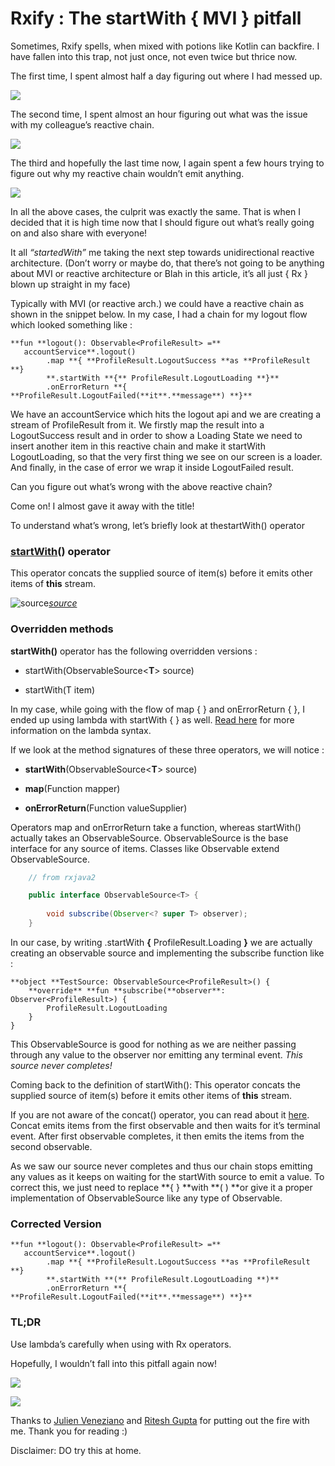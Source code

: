 
# Rxify : The startWith { MVI } pitfall

Sometimes, Rxify spells, when mixed with potions like Kotlin can backfire. I have fallen into this trap, not just once, not even twice but thrice now.

The first time, I spent almost half a day figuring out where I had messed up.

![](https://cdn-images-1.medium.com/max/2000/1*DqjD0HRPkKpceKLwP4S40g.gif)

The second time, I spent almost an hour figuring out what was the issue with my colleague’s reactive chain.

![](https://cdn-images-1.medium.com/max/2000/1*aJx4k3fZp-zwAOO0SlmT0A.gif)

The third and hopefully the last time now, I again spent a few hours trying to figure out why my reactive chain wouldn’t emit anything.

![](https://cdn-images-1.medium.com/max/2000/1*UMjUGCcrD3pmrhf_zOJksQ.gif)

In all the above cases, the culprit was exactly the same. That is when I decided that it is high time now that I should figure out what’s really going on and also share with everyone!

It all *“startedWith”* me taking the next step towards unidirectional reactive architecture. (Don’t worry or maybe do, that there’s not going to be anything about MVI or reactive architecture or Blah in this article, it’s all just { Rx } blown up straight in my face)

Typically with MVI (or reactive arch.) we could have a reactive chain as shown in the snippet below. In my case, I had a chain for my logout flow which looked something like :

    **fun **logout(): Observable<ProfileResult> =** 
       accountService**.logout()
            .map **{ **ProfileResult.LogoutSuccess **as **ProfileResult **}
            **.startWith **{** ProfileResult.LogoutLoading **}**
            .onErrorReturn **{ **ProfileResult.LogoutFailed(**it**.**message**) **}**

We have an accountService which hits the logout api and we are creating a stream of ProfileResult from it. We firstly map the result into a LogoutSuccess result and in order to show a Loading State we need to insert another item in this reactive chain and make it startWith LogoutLoading, so that the very first thing we see on our screen is a loader. And finally, in the case of error we wrap it inside LogoutFailed result.

Can you figure out what’s wrong with the above reactive chain?

Come on! I almost gave it away with the title!

To understand what’s wrong, let’s briefly look at thestartWith() operator

### [startWith](http://reactivex.io/documentation/operators/startwith.html)() operator

This operator concats the supplied source of item(s) before it emits other items of **this** stream.

![[source](http://reactivex.io/documentation/operators/startwith.html)](https://cdn-images-1.medium.com/max/2820/1*VlkiOLOuE2oojMJrfRRkNw.png)*[source](http://reactivex.io/documentation/operators/startwith.html)*

### Overridden methods

**startWith()** operator has the following overridden versions :

* startWith(ObservableSource<**T**> source)

* startWith(T item)

In my case, while going with the flow of map { } and onErrorReturn { }, I ended up using lambda with startWith { } as well. [Read here](https://stackoverflow.com/a/43113495/2854478) for more information on the lambda syntax.

If we look at the method signatures of these three operators, we will notice :

* **startWith**(ObservableSource<**T**> source)

* **map**(Function mapper)

* **onErrorReturn**(Function valueSupplier)

Operators map and onErrorReturn take a function, whereas startWith() actually takes an ObservableSource. ObservableSource is the base interface for any source of items. Classes like Observable extend ObservableSource.

```java
    // from rxjava2

    public interface ObservableSource<T> {
    
        void subscribe(Observer<? super T> observer);
    }
```

In our case, by writing .startWith **{** ProfileResult.Loading **}** we are actually creating an observable source and implementing the subscribe function like :

    **object **TestSource: ObservableSource<ProfileResult>() {
        **override** **fun **subscribe(**observer**: Observer<ProfileResult>) {
            ProfileResult.LogoutLoading
        }
    }

This ObservableSource is good for nothing as we are neither passing through any value to the observer nor emitting any terminal event. *This source never completes!*

Coming back to the definition of startWith(): This operator concats the supplied source of item(s) before it emits other items of **this** stream.

If you are not aware of the concat() operator, you can read about it [here](http://reactivex.io/documentation/operators/concat.html). Concat emits items from the first observable and then waits for it’s terminal event. After first observable completes, it then emits the items from the second observable.

As we saw our source never completes and thus our chain stops emitting any values as it keeps on waiting for the startWith source to emit a value. To correct this, we just need to replace **{ } **with **( ) **or give it a proper implementation of ObservableSource like any type of Observable.

### Corrected Version

    **fun **logout(): Observable<ProfileResult> =** 
       accountService**.logout()
            .map **{ **ProfileResult.LogoutSuccess **as **ProfileResult **}
            **.startWith **(** ProfileResult.LogoutLoading **)**
            .onErrorReturn **{ **ProfileResult.LogoutFailed(**it**.**message**) **}**

### TL;DR

Use lambda’s carefully when using with Rx operators.

Hopefully, I wouldn’t fall into this pitfall again now!

![](https://cdn-images-1.medium.com/max/2000/1*CEY3ugOgZKImY3hUdjKuSw.gif)

![](https://cdn-images-1.medium.com/max/2000/1*WZYmmay7oYOy8NPqSmm-OA.gif)

Thanks to [Julien Veneziano](undefined) and [Ritesh Gupta](undefined) for putting out the fire with me. Thank you for reading :)

Disclaimer: DO try this at home.
